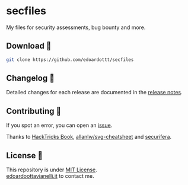 # secfiles
My files for security assessments, bug bounty and more.

Download 📡
----------
```bash
git clone https://github.com/edoardottt/secfiles
```

Changelog 📌
-------
Detailed changes for each release are documented in the [release notes](https://github.com/edoardottt/secfiles/releases).

Contributing 🤝
------
If you spot an error, you can open an [issue](https://github.com/edoardottt/secfiles/issues).

Thanks to [HackTricks Book](https://book.hacktricks.xyz/welcome/readme), [allanlw/svg-cheatsheet](https://github.com/allanlw/svg-cheatsheet) and [securifera](https://gist.github.com/securifera/e7eed730cbe1ce43d0c29d7cd2d582f4).

License 📝
-------

This repository is under [MIT License](https://github.com/edoardottt/secfiles/blob/main/LICENSE).  
[edoardoottavianelli.it](https://www.edoardoottavianelli.it) to contact me.
